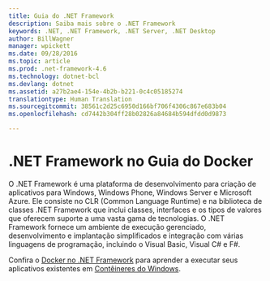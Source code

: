 ```yaml
---
title: Guia do .NET Framework
description: Saiba mais sobre o .NET Framework
keywords: .NET, .NET Framework, .NET Server, .NET Desktop
author: BillWagner
manager: wpickett
ms.date: 09/28/2016
ms.topic: article
ms.prod: .net-framework-4.6
ms.technology: dotnet-bcl
ms.devlang: dotnet
ms.assetid: a27b2ae4-154e-4b2b-b221-0c4c05185274
translationtype: Human Translation
ms.sourcegitcommit: 38561c2d25c6950d166bf706f4306c867e683b04
ms.openlocfilehash: cd7442b304ff28b02826a84684b594dfdd0d9873

---
```


# <a name="net-framework-on-docker-guide"></a>.NET Framework no Guia do Docker

O .NET Framework é uma plataforma de desenvolvimento para criação de aplicativos para Windows, Windows Phone, Windows Server e Microsoft Azure. Ele consiste no CLR (Common Language Runtime) e na biblioteca de classes .NET Framework que inclui classes, interfaces e os tipos de valores que oferecem suporte a uma vasta gama de tecnologias. O .NET Framework fornece um ambiente de execução gerenciado, desenvolvimento e implantação simplificados e integração com várias linguagens de programação, incluindo o Visual Basic, Visual C# e F#.

Confira o [Docker no .NET Framework](docker/index.md) para aprender a executar seus aplicativos existentes em [Contêineres do Windows](https://msdn.microsoft.com/en-us/virtualization/windowscontainers/about/about_overview).
 



<!--HONumber=Nov16_HO3-->


